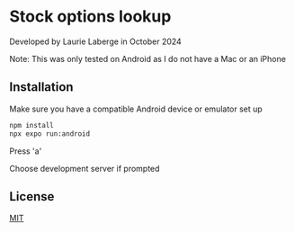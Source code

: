 # Stock options lookup

Developed by Laurie Laberge in October 2024

Note: This was only tested on Android as I do not have a Mac or an iPhone

## Installation

Make sure you have a compatible Android device or emulator set up
 
```bash
npm install
npx expo run:android
```
Press 'a'

Choose development server if prompted

## License

[MIT](https://choosealicense.com/licenses/mit/)